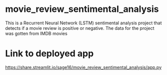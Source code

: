 # movie_review_sentimental_analysis
This is a Recurrent Neural Network (LSTM) sentimental analysis project that detects if a movie review is positive or negative.
The data for the project was gotten from IMDB movies


# Link to deployed app
https://share.streamlit.io/sage16/movie_review_sentimental_analysis/app.py
